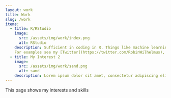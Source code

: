 ```yaml
---
layout: work
title: Work
slug: /work
items:
  - title: R/RStudio
    image:
      src: /assets/img/work/index.png
      alt: RStudio
    description: Sufficient in coding in R. Things like machine learning, data visualisations with ggplot and building Shiny Apps.
    For examples see my [Twitter](https://twitter.com/RobinWilhelmus), or my [Shiny apps](https://www.gettingbluefingers.com/external)
  - title: My Interest 2
    image:
      src: /assets/img/work/sand.png
      alt: sand
    description: Lorem ipsum dolor sit amet, consectetur adipiscing elit, sed do eiusmod tempor incididunt ut labore et dolore magna aliqua. Ut enim ad minim veniam, quis nostrud exercitation ullamco laboris nisi ut aliquip ex ea commodo consequat. Duis aute irure dolor in reprehenderit in voluptate velit esse cillum dolore eu fugiat nulla pariatur.
---
```


This page shows my interests and skills
<br />
<br />
